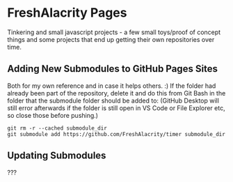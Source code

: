 # FreshAlacrity Pages

Tinkering and small javascript projects - a few small toys/proof of concept things and some projects that end up getting their own repositories over time.

## Adding New Submodules to GitHub Pages Sites
Both for my own reference and in case it helps others. :)
If the folder had already been part of the repository, delete it and do this from Git Bash in the folder that the submodule folder should be added to:
(GitHub Desktop will still error afterwards if the folder is still open in VS Code or File Explorer etc, so close those before pushing.)
```
git rm -r --cached submodule_dir
git submodule add https://github.com/FreshAlacrity/timer submodule_dir
```

## Updating Submodules
???
